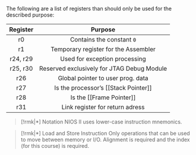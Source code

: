 The following are a list of registers than should only be used for the described purpose:

| Register |                  Purpose                   |
| :------: | :----------------------------------------: |
|    r0    |         Contains the constant `0`          |
|    r1    |    Temporary register for the Assembler    |
| r24, r29 |       Used for exception processing        |
| r25, r30 | Reserved exclusively for JTAG Debug Module |
|   r26    |     Global pointer to user prog. data      |
|   r27    |    Is the processor’s [[Stack Pointer]]    |
|   r28    |          Is the [[Frame Pointer]]          |
|   r31    |      Link register for return adress       |

>[!rmk|*] Notation
>NIOS II uses lower-case instruction mnemonics.

>[!rmk|*] Load and Store Instruction
>Only operations that can be used to move between memory or I/O. Alignment is required and the index (for this course) is required.


